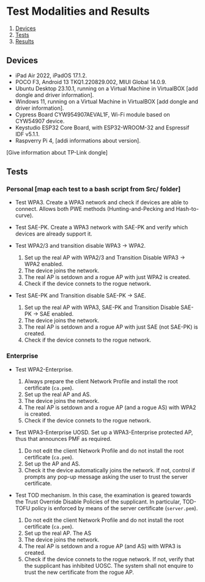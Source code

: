 # Test Modalities and Results

1. [Devices](#devices)
2. [Tests](#tests)
3. [Results](#results)

## Devices

- iPad Air 2022, iPadOS 17.1.2.
- POCO F3, Android 13 TKQ1.220829.002, MIUI Global 14.0.9.
- Ubuntu Desktop 23.10.1, running on a Virtual Machine in VirtualBOX [add dongle and driver information].
- Windows 11, running on a Virtual Machine in VirtualBOX [add dongle and driver information].
- Cypress Board CYW954907AEVAL1F, Wi-Fi module based on CYW54907 device.
- Keystudio ESP32 Core Board, with ESP32-WROOM-32 and Espressif IDF v5.1.1.
- Raspverry Pi 4, [addi informations about version].

[Give information about TP-Link dongle]

## Tests

### Personal [map each test to a bash script from Src/ folder]

- Test WPA3. Create a WPA3 network and check if devices are able to connect.
    Allows both PWE methods (Hunting-and-Pecking and Hash-to-curve).

- Test SAE-PK. Create a WPA3 network with SAE-PK and verify which devices are already support it.

- Test WPA2/3 and transition disable WPA3 -> WPA2.

    1. Set up the real AP with WPA2/3 and Transition Disable WPA3 -> WPA2 enabled.
    2. The device joins the network.
    3. The real AP is setdown and a rogue AP with just WPA2 is created.
    4. Check if the device connets to the rogue network.

- Test SAE-PK and Transition disable SAE-PK -> SAE.

    1. Set up the real AP with WPA3, SAE-PK and Transition Disable SAE-PK -> SAE enabled.
    2. The device joins the network.
    3. The real AP is setdown and a rogue AP with just SAE (not SAE-PK) is created.
    4. Check if the device connets to the rogue network.

### Enterprise

- Test WPA2-Enterprise.

    1. Always prepare the client Network Profile and install the root certificate (`ca.pem`). 
    2. Set up the real AP and AS.
    3. The device joins the network.
    4. The real AP is setdown and a rogue AP (and a rogue AS) with WPA2 is created.
    5. Check if the device connets to the rogue network.

- Test WPA3-Enterprise UOSD. Set up a WPA3-Enterprise protected AP, thus that announces PMF as required.

    1. Do not edit the client Network Profile and do not install the root certificate (`ca.pem`). 
    2. Set up the AP and AS.
    3. Check it the device automatically joins the network. If not, control if prompts any pop-up message asking the user to trust the server certificate.

- Test TOD mechanism. In this case, the examination is geared towards the Trust Override Disable Policies of the supplicant. In particular, TOD-TOFU policy is enforced by means of the server certificate (`server.pem`).
    
    1. Do not edit the client Network Profile and do not install the root certificate (`ca.pem`). 
    2. Set up the real AP. The AS 
    3. The device joins the network.
    4. The real AP is setdown and a rogue AP (and AS) with WPA3 is created.
    5. Check if the device connets to the rogue network. If not, verify that the supplicant has inhibited UOSC. The system shall not enquire to trust the new certificate from the rogue AP.





